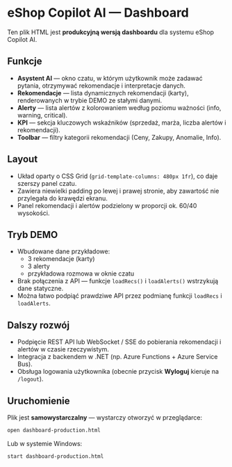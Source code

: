 # eShop Copilot AI — Dashboard

Ten plik HTML jest **produkcyjną wersją dashboardu** dla systemu eShop Copilot AI.

## Funkcje

- **Asystent AI** — okno czatu, w którym użytkownik może zadawać pytania, otrzymywać rekomendacje i interpretacje danych.
- **Rekomendacje** — lista dynamicznych rekomendacji (karty), renderowanych w trybie DEMO ze stałymi danymi.
- **Alerty** — lista alertów z kolorowaniem według poziomu ważności (info, warning, critical).
- **KPI** — sekcja kluczowych wskaźników (sprzedaż, marża, liczba alertów i rekomendacji).
- **Toolbar** — filtry kategorii rekomendacji (Ceny, Zakupy, Anomalie, Info).

## Layout

- Układ oparty o CSS Grid (`grid-template-columns: 480px 1fr`), co daje szerszy panel czatu.
- Zawiera niewielki padding po lewej i prawej stronie, aby zawartość nie przylegała do krawędzi ekranu.
- Panel rekomendacji i alertów podzielony w proporcji ok. 60/40 wysokości.

## Tryb DEMO

- Wbudowane dane przykładowe:
  - 3 rekomendacje (karty)
  - 3 alerty
  - przykładowa rozmowa w oknie czatu
- Brak połączenia z API — funkcje `loadRecs()` i `loadAlerts()` wstrzykują dane statyczne.
- Można łatwo podpiąć prawdziwe API przez podmianę funkcji `loadRecs` i `loadAlerts`.

## Dalszy rozwój

- Podpięcie REST API lub WebSocket / SSE do pobierania rekomendacji i alertów w czasie rzeczywistym.
- Integracja z backendem w .NET (np. Azure Functions + Azure Service Bus).
- Obsługa logowania użytkownika (obecnie przycisk **Wyloguj** kieruje na `/logout`).

## Uruchomienie

Plik jest **samowystarczalny** — wystarczy otworzyć w przeglądarce:

```bash
open dashboard-production.html
```

Lub w systemie Windows:

```bash
start dashboard-production.html
```

